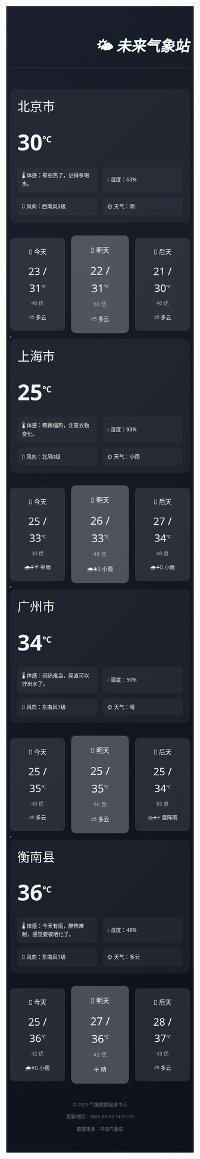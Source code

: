 <div style="background: linear-gradient(135deg, #1a1f2b, #0d111a); color: #ffffff; line-height: 1.6; box-sizing: border-box; font-family: 'Segoe UI', -apple-system, sans-serif; max-width: 800px; margin: 0 auto; padding: 20px 10px;">
  <header style="text-align: right; border-bottom: 2px solid rgba(76, 130, 255, 0.2);">
    <h1 style="font-size: 2.8em; font-weight: 700; background: linear-gradient(45deg, #00f2fe, #7b61ff); -webkit-background-clip: text; display: inline-block; transform: skewX(-10deg);">🌤️ 未来气象站</h1>
  </header>    
  <div style="display: grid; grid-template-columns: 1fr 1fr; gap: 30px; margin-bottom: 40px; position: relative;">
    <div style="background: rgba(255,255,255,0.05); border-radius: 15px; padding: 20px; backdrop-filter: blur(10px); grid-column: 1 / 3;">
      <div style="font-size: 2.4em; font-weight: 300; margin-bottom: 15px;">北京市</div>
      <div style="font-size: 4.2em; font-weight: 600; margin: 20px 0; position: relative;">30<span style="font-size: 0.4em; vertical-align: super;">°C</span></div>
      <div style="display: grid; grid-template-columns: repeat(2, 1fr); gap: 15px;">
        <div style="display: flex; align-items: center; padding: 12px; background: rgba(255,255,255,0.03); border-radius: 8px;">🌡️ 体感：有些热了，记得多喝水。</div>
        <div style="display: flex; align-items: center; padding: 12px; background: rgba(255,255,255,0.03); border-radius: 8px;">💧 湿度：63%</div>
        <div style="display: flex; align-items: center; padding: 12px; background: rgba(255,255,255,0.03); border-radius: 8px;">🍃 风向：西南风3级</div>
        <div style="display: flex; align-items: center; padding: 12px; background: rgba(255,255,255,0.03); border-radius: 8px;">🌞 天气：阴</div>
      </div>
    </div>
  </div>   
  <div style="display: grid; grid-template-columns: repeat(3, 1fr); gap: 20px; margin-top: 40px;">
    <div style="background: rgba(255,255,255,0.1); border-radius: 12px; padding: 25px; text-align: center; transform: scale(1); display: flex; flex-direction: column; justify-content: space-evently;">
                <div style="font-size:1.2em;margin-bottom:15px;">📅 今天</div>
                <div style="font-size:2em;">23 / 31<span style="font-size: 0.4em; vertical-align: super;">°C</span></div>
                <div style="color:#aab2c0;margin-top:8px;">46 优</div>
                <div style="margin-top:15px;">⛅ 多云</div>
              </div><div style="background: rgba(255,255,255,0.25); border-radius: 12px; padding: 25px; text-align: center; transform: scale(1.05); display: flex; flex-direction: column; justify-content: space-evently;">
                <div style="font-size:1.2em;margin-bottom:15px;">📅 明天</div>
                <div style="font-size:2em;">22 / 31<span style="font-size: 0.4em; vertical-align: super;">°C</span></div>
                <div style="color:#aab2c0;margin-top:8px;">50 优</div>
                <div style="margin-top:15px;">⛅ 多云</div>
              </div><div style="background: rgba(255,255,255,0.1); border-radius: 12px; padding: 25px; text-align: center; transform: scale(1); display: flex; flex-direction: column; justify-content: space-evently;">
                <div style="font-size:1.2em;margin-bottom:15px;">📅 后天</div>
                <div style="font-size:2em;">21 / 30<span style="font-size: 0.4em; vertical-align: super;">°C</span></div>
                <div style="color:#aab2c0;margin-top:8px;">40 优</div>
                <div style="margin-top:15px;">⛅ 多云</div>
              </div>
  </div>,<div style="display: grid; grid-template-columns: 1fr 1fr; gap: 30px; margin-bottom: 40px; position: relative;">
    <div style="background: rgba(255,255,255,0.05); border-radius: 15px; padding: 20px; backdrop-filter: blur(10px); grid-column: 1 / 3;">
      <div style="font-size: 2.4em; font-weight: 300; margin-bottom: 15px;">上海市</div>
      <div style="font-size: 4.2em; font-weight: 600; margin: 20px 0; position: relative;">25<span style="font-size: 0.4em; vertical-align: super;">°C</span></div>
      <div style="display: grid; grid-template-columns: repeat(2, 1fr); gap: 15px;">
        <div style="display: flex; align-items: center; padding: 12px; background: rgba(255,255,255,0.03); border-radius: 8px;">🌡️ 体感：略微偏热，注意衣物变化。</div>
        <div style="display: flex; align-items: center; padding: 12px; background: rgba(255,255,255,0.03); border-radius: 8px;">💧 湿度：93%</div>
        <div style="display: flex; align-items: center; padding: 12px; background: rgba(255,255,255,0.03); border-radius: 8px;">🍃 风向：北风0级</div>
        <div style="display: flex; align-items: center; padding: 12px; background: rgba(255,255,255,0.03); border-radius: 8px;">🌞 天气：小雨</div>
      </div>
    </div>
  </div>   
  <div style="display: grid; grid-template-columns: repeat(3, 1fr); gap: 20px; margin-top: 40px;">
    <div style="background: rgba(255,255,255,0.1); border-radius: 12px; padding: 25px; text-align: center; transform: scale(1); display: flex; flex-direction: column; justify-content: space-evently;">
                <div style="font-size:1.2em;margin-bottom:15px;">📅 今天</div>
                <div style="font-size:2em;">25 / 33<span style="font-size: 0.4em; vertical-align: super;">°C</span></div>
                <div style="color:#aab2c0;margin-top:8px;">30 优</div>
                <div style="margin-top:15px;">🌧️➕☔ 中雨</div>
              </div><div style="background: rgba(255,255,255,0.25); border-radius: 12px; padding: 25px; text-align: center; transform: scale(1.05); display: flex; flex-direction: column; justify-content: space-evently;">
                <div style="font-size:1.2em;margin-bottom:15px;">📅 明天</div>
                <div style="font-size:2em;">26 / 33<span style="font-size: 0.4em; vertical-align: super;">°C</span></div>
                <div style="color:#aab2c0;margin-top:8px;">48 优</div>
                <div style="margin-top:15px;">🌧️➕🌂 小雨</div>
              </div><div style="background: rgba(255,255,255,0.1); border-radius: 12px; padding: 25px; text-align: center; transform: scale(1); display: flex; flex-direction: column; justify-content: space-evently;">
                <div style="font-size:1.2em;margin-bottom:15px;">📅 后天</div>
                <div style="font-size:2em;">27 / 34<span style="font-size: 0.4em; vertical-align: super;">°C</span></div>
                <div style="color:#aab2c0;margin-top:8px;">88 良</div>
                <div style="margin-top:15px;">🌧️➕🌂 小雨</div>
              </div>
  </div>,<div style="display: grid; grid-template-columns: 1fr 1fr; gap: 30px; margin-bottom: 40px; position: relative;">
    <div style="background: rgba(255,255,255,0.05); border-radius: 15px; padding: 20px; backdrop-filter: blur(10px); grid-column: 1 / 3;">
      <div style="font-size: 2.4em; font-weight: 300; margin-bottom: 15px;">广州市</div>
      <div style="font-size: 4.2em; font-weight: 600; margin: 20px 0; position: relative;">34<span style="font-size: 0.4em; vertical-align: super;">°C</span></div>
      <div style="display: grid; grid-template-columns: repeat(2, 1fr); gap: 15px;">
        <div style="display: flex; align-items: center; padding: 12px; background: rgba(255,255,255,0.03); border-radius: 8px;">🌡️ 体感：闷热难当，简直可以拧出水了。</div>
        <div style="display: flex; align-items: center; padding: 12px; background: rgba(255,255,255,0.03); border-radius: 8px;">💧 湿度：50%</div>
        <div style="display: flex; align-items: center; padding: 12px; background: rgba(255,255,255,0.03); border-radius: 8px;">🍃 风向：东南风1级</div>
        <div style="display: flex; align-items: center; padding: 12px; background: rgba(255,255,255,0.03); border-radius: 8px;">🌞 天气：晴</div>
      </div>
    </div>
  </div>   
  <div style="display: grid; grid-template-columns: repeat(3, 1fr); gap: 20px; margin-top: 40px;">
    <div style="background: rgba(255,255,255,0.1); border-radius: 12px; padding: 25px; text-align: center; transform: scale(1); display: flex; flex-direction: column; justify-content: space-evently;">
                <div style="font-size:1.2em;margin-bottom:15px;">📅 今天</div>
                <div style="font-size:2em;">25 / 35<span style="font-size: 0.4em; vertical-align: super;">°C</span></div>
                <div style="color:#aab2c0;margin-top:8px;">40 优</div>
                <div style="margin-top:15px;">⛅ 多云</div>
              </div><div style="background: rgba(255,255,255,0.25); border-radius: 12px; padding: 25px; text-align: center; transform: scale(1.05); display: flex; flex-direction: column; justify-content: space-evently;">
                <div style="font-size:1.2em;margin-bottom:15px;">📅 明天</div>
                <div style="font-size:2em;">25 / 35<span style="font-size: 0.4em; vertical-align: super;">°C</span></div>
                <div style="color:#aab2c0;margin-top:8px;">90 良</div>
                <div style="margin-top:15px;">⛅ 多云</div>
              </div><div style="background: rgba(255,255,255,0.1); border-radius: 12px; padding: 25px; text-align: center; transform: scale(1); display: flex; flex-direction: column; justify-content: space-evently;">
                <div style="font-size:1.2em;margin-bottom:15px;">📅 后天</div>
                <div style="font-size:2em;">25 / 34<span style="font-size: 0.4em; vertical-align: super;">°C</span></div>
                <div style="color:#aab2c0;margin-top:8px;">85 良</div>
                <div style="margin-top:15px;">⛈️➕⚡ 雷阵雨</div>
              </div>
  </div>,<div style="display: grid; grid-template-columns: 1fr 1fr; gap: 30px; margin-bottom: 40px; position: relative;">
    <div style="background: rgba(255,255,255,0.05); border-radius: 15px; padding: 20px; backdrop-filter: blur(10px); grid-column: 1 / 3;">
      <div style="font-size: 2.4em; font-weight: 300; margin-bottom: 15px;">衡南县</div>
      <div style="font-size: 4.2em; font-weight: 600; margin: 20px 0; position: relative;">36<span style="font-size: 0.4em; vertical-align: super;">°C</span></div>
      <div style="display: grid; grid-template-columns: repeat(2, 1fr); gap: 15px;">
        <div style="display: flex; align-items: center; padding: 12px; background: rgba(255,255,255,0.03); border-radius: 8px;">🌡️ 体感：今天有雨，酷热难耐，感觉要被晒化了。</div>
        <div style="display: flex; align-items: center; padding: 12px; background: rgba(255,255,255,0.03); border-radius: 8px;">💧 湿度：48%</div>
        <div style="display: flex; align-items: center; padding: 12px; background: rgba(255,255,255,0.03); border-radius: 8px;">🍃 风向：东南风1级</div>
        <div style="display: flex; align-items: center; padding: 12px; background: rgba(255,255,255,0.03); border-radius: 8px;">🌞 天气：多云</div>
      </div>
    </div>
  </div>   
  <div style="display: grid; grid-template-columns: repeat(3, 1fr); gap: 20px; margin-top: 40px;">
    <div style="background: rgba(255,255,255,0.1); border-radius: 12px; padding: 25px; text-align: center; transform: scale(1); display: flex; flex-direction: column; justify-content: space-evently;">
                <div style="font-size:1.2em;margin-bottom:15px;">📅 今天</div>
                <div style="font-size:2em;">25 / 36<span style="font-size: 0.4em; vertical-align: super;">°C</span></div>
                <div style="color:#aab2c0;margin-top:8px;">42 优</div>
                <div style="margin-top:15px;">🌧️➕🌂 小雨</div>
              </div><div style="background: rgba(255,255,255,0.25); border-radius: 12px; padding: 25px; text-align: center; transform: scale(1.05); display: flex; flex-direction: column; justify-content: space-evently;">
                <div style="font-size:1.2em;margin-bottom:15px;">📅 明天</div>
                <div style="font-size:2em;">27 / 36<span style="font-size: 0.4em; vertical-align: super;">°C</span></div>
                <div style="color:#aab2c0;margin-top:8px;">43 优</div>
                <div style="margin-top:15px;">☀️ 晴</div>
              </div><div style="background: rgba(255,255,255,0.1); border-radius: 12px; padding: 25px; text-align: center; transform: scale(1); display: flex; flex-direction: column; justify-content: space-evently;">
                <div style="font-size:1.2em;margin-bottom:15px;">📅 后天</div>
                <div style="font-size:2em;">28 / 37<span style="font-size: 0.4em; vertical-align: super;">°C</span></div>
                <div style="color:#aab2c0;margin-top:8px;">43 优</div>
                <div style="margin-top:15px;">⛅ 多云</div>
              </div>
  </div>   
  <footer style="text-align: center; padding: 40px 0 20px; color: #6d7a8f; font-size: 0.9em;">
    <p>© 2025 气象数据服务中心</p>
    <p>更新时间：2025-09-02 14:51:29</p>
    <p style="margin-top:8px">数据来源：中国气象局</p>
  </footer>
</div>